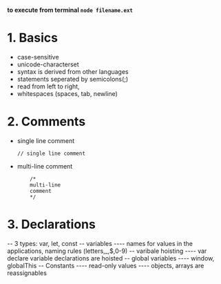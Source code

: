 **to execute from terminal `node filename.ext`**

# 1. Basics
- case-sensitive
- unicode-characterset
- syntax is derived from other languages
- statements seperated by semicolons(;)
- read from left to right, 
- whitespaces (spaces, tab, newline)

# 2. Comments
- single line comment
    ``` 
    // single line comment 
    ```

- multi-line comment
    ``` 
        /* 
        multi-line 
        comment
        */
    ```

# 3. Declarations
-- 3 types: var, let, const
-- variables
---- names for values in the applications, naming rules (letters,_,$,0-9)
-- varibale hoisting
---- var declare variable declarations are hoisted
-- global variables
---- window, globalThis
-- Constants
---- read-only values
---- objects, arrays are reassignables

